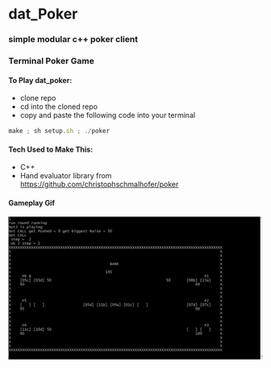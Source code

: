 # dat_Poker
### simple modular c++ poker client
### Terminal Poker Game

#### To Play dat_poker:
* clone repo
* cd into the cloned repo 
* copy and paste the following code into your terminal
```javascript
make ; sh setup.sh ; ./poker
```

#### Tech Used to Make This:
 * C++
 * Hand evaluator library from https://github.com/christophschmalhofer/poker

#### Gameplay Gif
![screenshot](/screenshoot.jpg)
